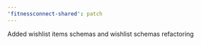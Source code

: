 ```yaml
---
'fitnessconnect-shared': patch
---
```


Added wishlist items schemas and wishlist schemas refactoring
